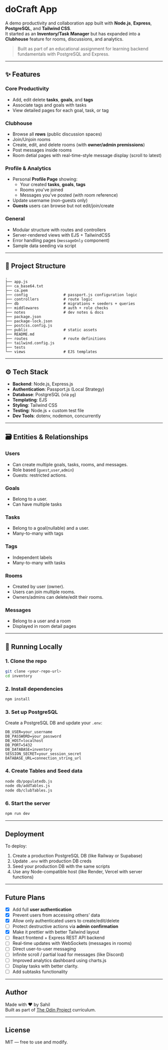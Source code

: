 # doCraft App

A demo productivity and collaboration app built with **Node.js**, **Express**, **PostgreSQL**, and **Tailwind CSS**.  
It started as an **Inventory/Task Manager** but has expanded into a **Clubhouse** feature for rooms, discussions, and analytics.

> Built as part of an educational assignment for learning backend fundamentals with PostgreSQL and Express.

---

## ✨ Features

### Core Productivity

- Add, edit delete **tasks**, **goals**, and **tags**
- Associate tags and goals with tasks
- View detailed pages for each goal, task, or tag

### Clubhouse

- Browse all **rows** (public discussion spaces)
- Join/Unjoin rooms
- Create, edit, and delete rooms (with **owner/admin premissions**)
- Post messages inside rooms
- Room detial pages with real-time-style message display (scroll to latest)

### Profile & Analytics

- Personal **Profile Page** showing:
  - Your created **tasks**, **goals**, **tags**
  - Rooms you've joined
  - Messages you've posted (with room reference)
- Update username (non-guests only)
- **Guests** users can browse but not edit/join/create

### General

- Modular structure with routes and controllers
- Server-rendered views with EJS + TailwindCSS
- Error handling pages (`messageOnly` component)
- Sample data seeding via script

---

## 📁 Project Structure

```
.
├── app.js
├── ca_base64.txt
├── ca.pem
├── config                # passport.js configuration logic
├── controllers           # route logic
├── db                    # migrations + seeders + queries
├── middlewares           # auth + role checks
├── notes                 # dev notes & docs
├── package.json
├── package-lock.json
├── postcss.config.js
├── public                # static assets
├── README.md
├── routes                # route definitions
├── tailwind.config.js
├── tests
└── views                 # EJS templates

```

---

## ⚙️ Tech Stack

- **Backend**: Node.js, Express.js
- **Authentication**: Passport.js (Local Strategy)
- **Database**: PostgreSQL (via `pg`)
- **Templating**: EJS
- **Styling**: Tailwind CSS
- **Testing**: Node.js + custom test file
- **Dev Tools**: dotenv, nodemon, concurrently

---

## 🗃️ Entities & Relationships

### Users

- Can create multiple goals, tasks, rooms, and messages.
- Role based (`guest`,`user`,`admin`)
- Guests: restricted actions.

### Goals

- Belong to a user.
- Can have multiple tasks

### Tasks

- Belong to a goal(nullable) and a user.
- Many-to-many with tags

### Tags

- Independent labels
- Many-to-many with tasks

### Rooms

- Created by user (owner).
- Users can join multiple rooms.
- Owners/admins can delete/edit their rooms.

### Messages

- Belong to a user and a room
- Displayed in room detail pages

---

## 🚀 Running Locally

### 1. Clone the repo

```bash
git clone <your-repo-url>
cd inventory
```

### 2. Install dependencies

```bash
npm install
```

### 3. Set up PostgreSQL

Create a PostgreSQL DB and update your `.env`:

```
DB_USER=your_username
DB_PASSWORD=your_password
DB_HOST=localhost
DB_PORT=5432
DB_DATABASE=inventory
SESSION_SECRET=your_session_secret
DATABASE_URL=connection_string_url
```

### 4. Create Tables and Seed data

```bash
node db/populatedb.js
node db/addTables.js
node db/clubTables.js
```

### 6. Start the server

```bash
npm run dev
```

---

## Deployment

To deploy:

1. Create a production PostgreSQL DB (like Railway or Supabase)
2. Update `.env` with production DB creds
3. Seed your production DB with the same scripts
4. Use any Node-compatible host (like Render, Vercel with server functions)

---

## Future Plans

- [x] Add full **user authentication**
- [x] Prevent users from accessing others’ data
- [x] Allow only authenticated users to create/edit/delete
- [ ] Protect destructive actions via **admin confirmation**
- [x] Make it prettier with better Tailwind layout
- [ ] React frontend + Express REST API backend
- [ ] Real-time updates with WebSockets (messages in rooms)
- [ ] Direct user-to-user messaging
- [ ] Infinite scroll / partial load for messages (like Discord)
- [ ] Improved analytics dashboard using charts.js
- [ ] Display tasks with better clarity.
- [ ] Add subtasks functionality

---

## Author

Made with ❤️ by Sahil  
Built as part of [The Odin Project](https://www.theodinproject.com) curriculum.

---

## License

MIT — free to use and modify.
